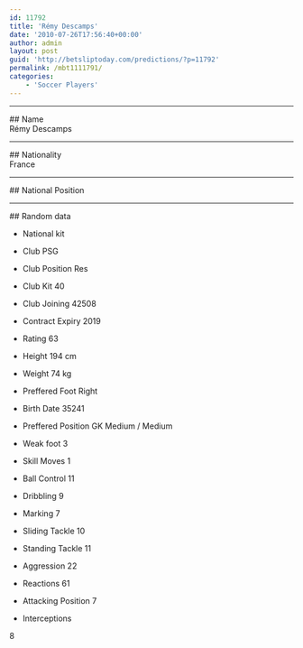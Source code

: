 ```yaml
---
id: 11792
title: 'Rémy Descamps'
date: '2010-07-26T17:56:40+00:00'
author: admin
layout: post
guid: 'http://betsliptoday.com/predictions/?p=11792'
permalink: /mbt1111791/
categories:
    - 'Soccer Players'
---
```


- - - - - -

\## Name  
 Rémy Descamps

- - - - - -

\## Nationality  
 France

- - - - - -

\## National Position

- - - - - -

\## Random data

- National kit
- Club
 PSG

- Club Position
 Res

- Club Kit
 40

- Club Joining
 42508

- Contract Expiry
 2019

- Rating
 63

- Height
 194 cm

- Weight
 74 kg

- Preffered Foot
 Right

- Birth Date
 35241

- Preffered Position
 GK Medium / Medium

- Weak foot
 3

- Skill Moves
 1

- Ball Control
 11

- Dribbling
 9

- Marking
 7

- Sliding Tackle
 10

- Standing Tackle
 11

- Aggression
 22

- Reactions
 61

- Attacking Position
 7

- Interceptions

 8